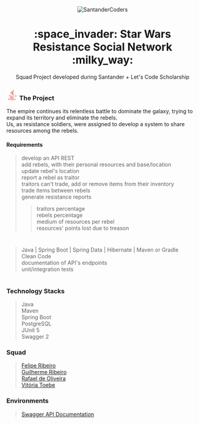

<div align="center"> 
  <img  width="800" alt="SantanderCoders" justify-content="center" src="https://user-images.githubusercontent.com/21991501/152852150-61193b3b-6a6f-4660-b4b5-6ecde459066c.svg">
  <h1> :space_invader: Star Wars Resistance Social Network :milky_way: </h1>
  <p>Squad Project developed during Santander + Let's Code Scholarship</p>
</div>

<div>
<h3> <img alt="Java Icon" height="30" width="30" src="https://raw.githubusercontent.com/devicons/devicon/master/icons/java/java-plain.svg"> The Project  </h3>
<p>
  The empire continues its relentless battle to dominate the galaxy, trying to expand its territory and eliminate the rebels. </br>
  Us, as resistance soldiers, were assigned to develop a system to share resources among the rebels.
</p>
  
<h4> Requirements </h4>
  
> develop an API REST </br>
> add rebels, with their personal resources and base/location </br>
> update rebel's location </br>
> report a rebel as traitor </br>
> traitors can't trade, add or remove items from their inventory </br>
> trade items between rebels </br>
> generate resistance reports </br>
> > traitors percentage </br>
> > rebels percentage </br>
> > medium of resources per rebel </br>
> > resources' points lost due to treason
  
  #

> Java | Spring Boot | Spring Data | Hibernate | Maven or Gradle </br>
> Clean Code </br>
> documentation of API's endpoints </br>
> unit/integration tests </br>
  
  #

<h3> Technology Stacks </h3>

> Java </br>
> Maven </br>
> Spring Boot </br>
> PostgreSQL </br>
> JUnit 5 </br>
> Swagger 2
</div>

<div>
<h3> Squad </h3>

> [Felipe Ribeiro](https://github.com/FelipeRibeiroLabs) </br>
> [Guilherme Ribeiro](https://github.com/Guirilima) </br>
> [Rafael de Oliveira](https://github.com/Rafess) </br>
> [Vitória Toebe](https://github.com/vtoebe) </br>
  
</div>

<div>
<h3> Environments </h3>

> [Swagger API Documentation](https://star-wars-social-network.herokuapp.com/swagger-ui.html#/) </br>
  
</div>

